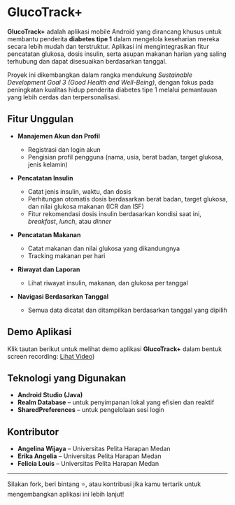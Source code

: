 # GlucoTrack+
**GlucoTrack+** adalah aplikasi mobile Android yang dirancang khusus untuk membantu penderita **diabetes tipe 1** dalam mengelola keseharian mereka secara lebih mudah dan terstruktur. Aplikasi ini mengintegrasikan fitur pencatatan glukosa, dosis insulin, serta asupan makanan harian yang saling terhubung dan dapat disesuaikan berdasarkan tanggal.

Proyek ini dikembangkan dalam rangka mendukung *Sustainable Development Goal 3 (Good Health and Well-Being)*, dengan fokus pada peningkatan kualitas hidup penderita diabetes tipe 1 melalui pemantauan yang lebih cerdas dan terpersonalisasi.


## Fitur Unggulan
- **Manajemen Akun dan Profil**
  - Registrasi dan login akun
  - Pengisian profil pengguna (nama, usia, berat badan, target glukosa, jenis kelamin)

- **Pencatatan Insulin**
  - Catat jenis insulin, waktu, dan dosis
  - Perhitungan otomatis dosis berdasarkan berat badan, target glukosa, dan nilai glukosa makanan (ICR dan ISF)
  - Fitur rekomendasi dosis insulin berdasarkan kondisi saat ini, *breakfast*, *lunch*, atau *dinner*

- **Pencatatan Makanan**
  - Catat makanan dan nilai glukosa yang dikandungnya
  - Tracking makanan per hari

- **Riwayat dan Laporan**
  - Lihat riwayat insulin, makanan, dan glukosa per tanggal

- **Navigasi Berdasarkan Tanggal**
  - Semua data dicatat dan ditampilkan berdasarkan tanggal yang dipilih


## Demo Aplikasi
Klik tautan berikut untuk melihat demo aplikasi **GlucoTrack+** dalam bentuk screen recording:  [Lihat Video](https://uph365-my.sharepoint.com/:v:/g/personal/03081230039_student_uph_edu/EVBqy7rYVVNNk_Gr0I-6l9kBX4OIonWM_sxt2vDWYOw4og?e=ujr0pM))


## Teknologi yang Digunakan
- **Android Studio (Java)**
- **Realm Database** – untuk penyimpanan lokal yang efisien dan reaktif
- **SharedPreferences** – untuk pengelolaan sesi login


## Kontributor
- **Angelina Wijaya** – Universitas Pelita Harapan Medan
- **Erika Angelia** – Universitas Pelita Harapan Medan  
- **Felicia Louis** – Universitas Pelita Harapan Medan  

---

Silakan fork, beri bintang ⭐, atau kontribusi jika kamu tertarik untuk mengembangkan aplikasi ini lebih lanjut!
